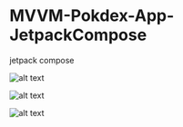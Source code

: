 # MVVM-Pokdex-App-JetpackCompose
jetpack compose

![alt text](https://alisamadzadeh.ir/pokemon/Screenshot%202021-05-18%20135625.png)

![alt text](https://alisamadzadeh.ir/pokemon/Screenshot%202021-05-18%20135644.png)

![alt text](https://alisamadzadeh.ir/pokemon/Screenshot%202021-05-18%20135819.png)
